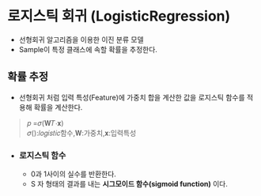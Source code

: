 # 로지스틱 회귀 (LogisticRegression)
- 선형회귀 알고리즘을 이용한 이진 분류 모델
- Sample이 특정 클래스에 속할 확률을 추정한다.    
    
## 확률 추정
- 선형회귀 처럼 입력 특성(Feature)에 가중치 합을 계산한 값을 로지스틱 함수를 적용해 확률을 계산한다.
>𝑝 =𝜎(𝐖𝑇⋅𝐱)  		
>𝜎():𝑙𝑜𝑔𝑖𝑠𝑡𝑖𝑐함수,𝐖:가중치,𝐱:입력특성

- ### 로지스틱 함수
    - 0과 1사이의 실수를 반환한다.
    - S 자 형태의 결과를 내는 **시그모이드 함수(sigmoid function)** 이다.
